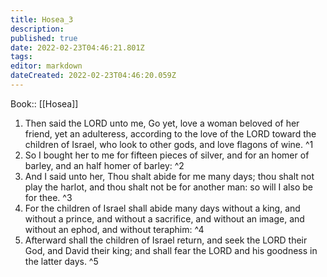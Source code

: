 ```yaml
---
title: Hosea_3
description: 
published: true
date: 2022-02-23T04:46:21.801Z
tags: 
editor: markdown
dateCreated: 2022-02-23T04:46:20.059Z
---
```


 Book:: [[Hosea]]
 1. Then said the LORD unto me, Go yet, love a woman beloved of her friend, yet an adulteress, according to the love of the LORD toward the children of Israel, who look to other gods, and love flagons of wine. ^1
 2. So I bought her to me for fifteen pieces of silver, and for an homer of barley, and an half homer of barley: ^2
 3. And I said unto her, Thou shalt abide for me many days; thou shalt not play the harlot, and thou shalt not be for another man: so will I also be for thee. ^3
 4. For the children of Israel shall abide many days without a king, and without a prince, and without a sacrifice, and without an image, and without an ephod, and without teraphim: ^4
 5. Afterward shall the children of Israel return, and seek the LORD their God, and David their king; and shall fear the LORD and his goodness in the latter days. ^5
